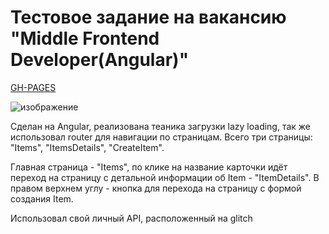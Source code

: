 # Тестовое задание на вакансию "Middle Frontend Developer(Angular)"   

[GH-PAGES](https://andrew28092002.github.io/KTE_angular_test/)

![изображение](https://user-images.githubusercontent.com/98597980/223209099-a76d1627-d2c1-4af4-a33b-82abc59ebc6a.png)   

Сделан на Angular, реализована теаника загрузки lazy loading, так же использовал router для навигации по страницам. Всего три страницы: "Items", "ItemsDetails", "CreateItem".    

Главная страница - "Items", по клике на название карточки идёт переход на страницу с детальной информации об Item - "ItemDetails". В правом верхнем углу - кнопка для перехода на страницу с формой создания Item.   

Использовал свой личный API, расположенный на glitch
